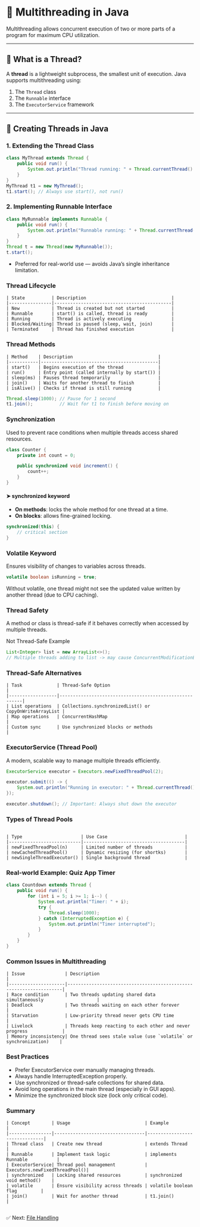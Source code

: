 # 🧵 Multithreading in Java

Multithreading allows concurrent execution of two or more parts of a program for maximum CPU utilization.

---

## 🔹 What is a Thread?

A **thread** is a lightweight subprocess, the smallest unit of execution. Java supports multithreading using:

1. The `Thread` class
2. The `Runnable` interface
3. The `ExecutorService` framework

---

## 🔸 Creating Threads in Java

###  1. Extending the Thread Class

```java
class MyThread extends Thread {
    public void run() {
        System.out.println("Thread running: " + Thread.currentThread().getName());
    }
}
MyThread t1 = new MyThread();
t1.start(); // Always use start(), not run()
```
### 2. Implementing Runnable Interface


```java
class MyRunnable implements Runnable {
    public void run() {
        System.out.println("Runnable running: " + Thread.currentThread().getName());
    }
}
Thread t = new Thread(new MyRunnable());
t.start();
```
- Preferred for real-world use — avoids Java’s single inheritance limitation.

### Thread Lifecycle
```text
| State          | Description                                |
|----------------|--------------------------------------------|
| New            | Thread is created but not started          |
| Runnable       | start() is called, thread is ready         |
| Running        | Thread is actively executing               |
| Blocked/Waiting| Thread is paused (sleep, wait, join)       |
| Terminated     | Thread has finished execution              |
```
### Thread Methods
```text
| Method    | Description                                |
|-----------|--------------------------------------------|
| start()   | Begins execution of the thread             |
| run()     | Entry point (called internally by start()) |
| sleep(ms) | Pauses thread temporarily                  |
| join()    | Waits for another thread to finish         |
| isAlive() | Checks if thread is still running          |
```
```java
Thread.sleep(1000); // Pause for 1 second
t1.join();          // Wait for t1 to finish before moving on
```

### Synchronization

Used to prevent race conditions when multiple threads access shared resources.
```java
class Counter {
    private int count = 0;

    public synchronized void increment() {
        count++;
    }
}
```
#### ➤ synchronized keyword
-	**On methods**: locks the whole method for one thread at a time.
-	**On blocks**: allows fine-grained locking.
```java
synchronized(this) {
    // critical section
}
```
### Volatile Keyword

Ensures visibility of changes to variables across threads.
```java
volatile boolean isRunning = true;
```
Without volatile, one thread might not see the updated value written by another thread (due to CPU caching).

### Thread Safety

A method or class is thread-safe if it behaves correctly when accessed by multiple threads.

 Not Thread-Safe Example
```java
List<Integer> list = new ArrayList<>();
// Multiple threads adding to list -> may cause ConcurrentModificationException
```
### Thread-Safe Alternatives
```text
| Task             | Thread-Safe Option                                     |
|------------------|--------------------------------------------------------|
| List operations  | Collections.synchronizedList() or CopyOnWriteArrayList |
| Map operations   | ConcurrentHashMap                                      |
| Custom sync      | Use synchronized blocks or methods                     |
```
### ExecutorService (Thread Pool)

A modern, scalable way to manage multiple threads efficiently.
```java
ExecutorService executor = Executors.newFixedThreadPool(2);

executor.submit(() -> {
    System.out.println("Running in executor: " + Thread.currentThread().getName());
});

executor.shutdown(); // Important: Always shut down the executor
```
### Types of Thread Pools
```text

| Type                      | Use Case                             |
|---------------------------|--------------------------------------|
| newFixedThreadPool(n)     | Limited number of threads            |
| newCachedThreadPool()     | Dynamic resizing (for shortks)       |
| newSingleThreadExecutor() | Single background thread             |
```
### Real-world Example: Quiz App Timer
```java
class Countdown extends Thread {
    public void run() {
        for (int i = 5; i >= 1; i--) {
            System.out.println("Timer: " + i);
            try {
                Thread.sleep(1000);
            } catch (InterruptedException e) {
                System.out.println("Timer interrupted");
            }
        }
    }
}
```
### Common Issues in Multithreading
```text
| Issue               | Description                                                        |
|---------------------|--------------------------------------------------------------------|
| Race condition      | Two threads updating shared data simultaneously                    |
| Deadlock            | Two threads waiting on each other forever                          |
| Starvation          | Low-priority thread never gets CPU time                            |
| Livelock            | Threads keep reacting to each other and never progress             |
| Memory inconsistency| One thread sees stale value (use `volatile` or synchronization)    |
```

### Best Practices
-	Prefer ExecutorService over manually managing threads.
-	Always handle InterruptedException properly.
-	Use synchronized or thread-safe collections for shared data.
-	Avoid long operations in the main thread (especially in GUI apps).
-	Minimize the synchronized block size (lock only critical code).

### Summary
```text
| Concept        | Usage                            | Example                       |
|----------------|----------------------------------|-------------------------------|
| Thread class   | Create new thread                | extends Thread                |
| Runnable       | Implement task logic             | implements Runnable           |
| ExecutorService| Thread pool management           | Executors.newFixedThreadPool()|
| synchronized   | Locking shared resources         | synchronized void method()    |
| volatile       | Ensure visibility across threads | volatile boolean flag         |
| join()         | Wait for another thread          | t1.join()                     |


```

✅ Next: [File Handling](File-Handling.md)
